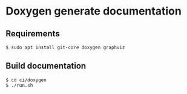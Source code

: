 # Doxygen generate documentation

## Requirements

```
$ sudo apt install git-core doxygen graphviz
```

## Build documentation

```
$ cd ci/doxygen
$ ./run.sh
```